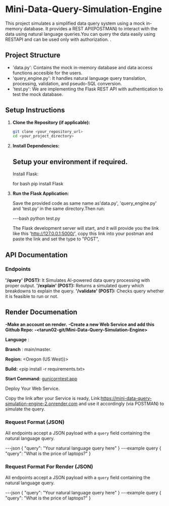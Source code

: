 # Mini-Data-Query-Simulation-Engine
This project simulates a simplified data query system using a mock in-memory database. It provides a REST API(POSTMAN) to interact with the data using natural language queries.You can query the data easily using RESTAPI and can be used only with authorization.
.
## Project Structure

* 'data.py': Contains the mock in-memory database and data access functions accesible for the users.
* 'query_engine.py': It handles natural language query translation, processing, validation, and pseudo-SQL conversion.
* 'test.py': We are implementing the Flask REST API with authentication to test the mock database.

## Setup Instructions

1.  **Clone the Repository (if applicable):**

    ```bash
    git clone <your_repository_url>
    cd <your_project_directory>
    ```

2.  **Install Dependencies:**
   
    Setup your environment if required.
    ---
    Install Flask:

    for bash
    pip install Flask

4.  **Run the Flask Application:**

    Save the provided code as same name as'data.py', 'query_engine.py' and 'test.py' in the same directory.Then run:

    ---bash
    python test.py

    The Flask development server will start, and it will provide you the link like this 'http://127.0.0.1:5000/',
    copy this link into your postman and paste the link and set the type to "POST",

## API Documentation

### Endpoints

**'/query' (POST):** It Simulates AI-powered data query processing with proper output.
**'/explain' (POST):** Returns a simulated query which breakdowns to explain the query.
**'/validate' (POST):** Checks query whether it is feasible to run or not.

## Render Documenation

**-Make an account on render.**
**-Create a new Web Service and add this Github Repo:**
**-<tarun02-git/Mini-Data-Query-Simulation-Engine>**

**Language** : <Programming Langauge with version>

**Branch** : main/master.

**Region:** <Oregon (US West))>

**Build:**
<pip install -r requirements.txt>

**Start Command:**
<gunicorntest:app>

Deploy Your Web Service.

Copy the link after your Service is ready,
Link:<https://mini-data-query-simulation-engine-2.onrender.com>
and use it accordingly (via POSTMAN) to simulate the query.

### Request Format (JSON)

All endpoints accept a JSON payload with a `query` field containing the natural language query.

---json
{
    "query": "Your natural language query here"
}
---example query
{
    "query": "What is the price of laptops?"
}

### Request Format For Render (JSON)

All endpoints accept a JSON payload with a `query` field containing the natural language query.

---json
{
    "query": "Your natural language query here"
}
---example query
{
    "query": "What is the price of laptops?"
}
